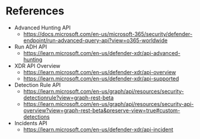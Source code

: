 # References
- Advanced Hunting API
	- https://docs.microsoft.com/en-us/microsoft-365/security/defender-endpoint/run-advanced-query-api?view=o365-worldwide
- Run ADH API
	- https://learn.microsoft.com/en-us/defender-xdr/api-advanced-hunting
- XDR API Overview
	- https://learn.microsoft.com/en-us/defender-xdr/api-overview
	- https://learn.microsoft.com/en-us/defender-xdr/api-supported
- Detection Rule API
	- https://learn.microsoft.com/en-us/graph/api/resources/security-detectionrule?view=graph-rest-beta
	- https://learn.microsoft.com/en-us/graph/api/resources/security-api-overview?view=graph-rest-beta&preserve-view=true#custom-detections
- Incidents API
	- https://learn.microsoft.com/en-us/defender-xdr/api-incident